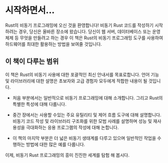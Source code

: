 # 시작하면서...

Rust의 비동기 프로그래밍에 오신 것을 환영합니다! 비동기 Rust 코드를 작성하기 시작하려는 경우, 
당신은 올바른 장소에 왔습니다. 당신이
웹 서버, 데이터베이스 또는 운영 체제 등 무엇을 만들려고 하는 경우 이 책은
Rust의 비동기 프로그래밍 도구를 사용하여 하드웨어를 최대한 활용하는 방법을 보여줄 것입니다.

## 이 책이 다루는 범위

이 책은 Rust의 비동기 사용에 대한 포괄적인 최신 안내서를 목표로합니다.
언어 기능 및 라이브러리에 대한 설명은 초보자와 고급 경험자 모두에게 적합한 내용이 될 것입니다.

- 처음 부분에서는 일반적으로 비동기 프로그래밍에 대해 소개합니다.
그리고 Rust의 특별한 특성에 대해 다룹니다.

- 중간 장에서는 사용할 수있는 주요 유틸리티 및 제어 흐름 도구에 대해 설명합니다.
비동기 코드 작성 및 라이브러리 구조화를 위한 모범 사례를 설명하며
성능 및 재사용성을 극대화하는 응용 프로그램의 작성에 대해 논합니다.

- 이 책의 마지막 부분은 더 넓은 비동기 생태계를 다루고 있으며
일반적인 작업을 수행하는 방법에 대한 많은 예를 다룹니다.

이제, 비동기 Rust 프로그래밍의 흥미 진진한 세계를 탐험 해 봅시다.
